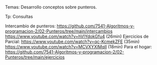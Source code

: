 Temas: 
Desarrollo conceptos sobre punteros.

Tp: 
Consultas

Intercambio de punteros:
https://github.com/7541-Algoritmos-y-programacion-2/02-Punteros/tree/main/intercambios
https://www.youtube.com/watch?v=hVIYdokGfu4 (26min)
Ejercicios de Parcial:
https://www.youtube.com/watch?v=qc-KcmekZFE (35min)
https://www.youtube.com/watch?v=MCVXYXlMqII (18min)
Para el hogar:
https://github.com/7541-Algoritmos-y-programacion-2/02-Punteros/tree/main/ejercicios
